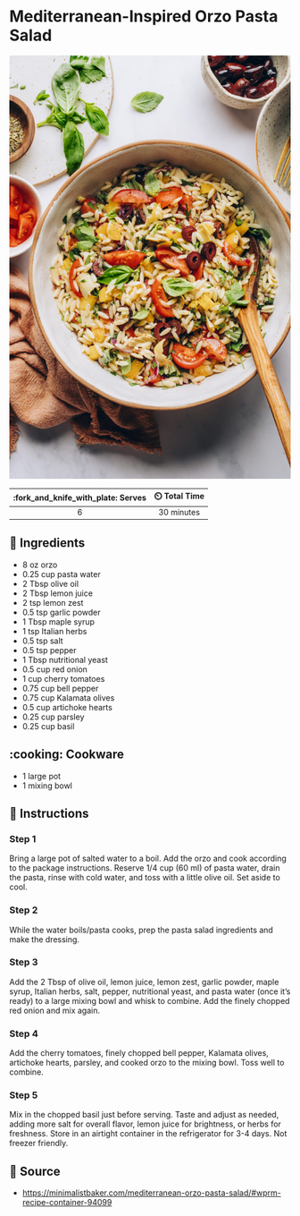 # Mediterranean-Inspired Orzo Pasta Salad

![Mediterranean-Inspired Orzo Pasta Salad](../assets/images/mediterranean-inspired-orzo-pasta-salad.jpg)

| :fork_and_knife_with_plate: Serves | :timer_clock: Total Time |
|:----------------------------------:|:-----------------------: |
| 6 | 30 minutes |

## :salt: Ingredients

- 8 oz orzo
- 0.25 cup pasta water
- 2 Tbsp olive oil
- 2 Tbsp lemon juice
- 2 tsp lemon zest
- 0.5 tsp garlic powder
- 1 Tbsp maple syrup
- 1 tsp Italian herbs
- 0.5 tsp salt
- 0.5 tsp pepper
- 1 Tbsp nutritional yeast
- 0.5 cup red onion
- 1 cup cherry tomatoes
- 0.75 cup bell pepper
- 0.75 cup Kalamata olives
- 0.5 cup artichoke hearts
- 0.25 cup parsley
- 0.25 cup basil

## :cooking: Cookware

- 1 large pot
- 1 mixing bowl

## :pencil: Instructions

### Step 1

Bring a large pot of salted water to a boil. Add the orzo and cook according to the package instructions. Reserve 1/4
cup (60 ml) of pasta water, drain the pasta, rinse with cold water, and toss with a little olive oil. Set aside to cool.

### Step 2

While the water boils/pasta cooks, prep the pasta salad ingredients and make the dressing.

### Step 3

Add the 2 Tbsp of olive oil, lemon juice, lemon zest, garlic powder, maple syrup, Italian herbs, salt, pepper,
nutritional yeast, and pasta water (once it’s ready) to a large mixing bowl and whisk to combine. Add the finely
chopped red onion and mix again.

### Step 4

Add the cherry tomatoes, finely chopped bell pepper, Kalamata olives, artichoke hearts, parsley, and cooked orzo to the
mixing bowl. Toss well to combine.

### Step 5

Mix in the chopped basil just before serving. Taste and adjust as needed, adding more salt for overall flavor, lemon
juice for brightness, or herbs for freshness. Store in an airtight container in the refrigerator for 3-4 days. Not
freezer friendly.

## :link: Source

- <https://minimalistbaker.com/mediterranean-orzo-pasta-salad/#wprm-recipe-container-94099>
